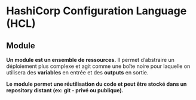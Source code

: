 <!-- .slide:-->

# HashiCorp Configuration Language (HCL)

## Module

**Un module est un ensemble de ressources.**
Il permet d’abstraire un déploiement plus complexe et agit comme une boîte noire pour laquelle on utilisera des **variables** en entrée et des **outputs** en sortie.

**Le module permet une réutilisation du code et peut être stocké dans un repository distant (ex: git - privé ou publique).**
